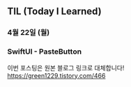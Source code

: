 ## TIL (Today I Learned)

### 4월 22일 (월)    
### SwiftUI - PasteButton    
이번 포스팅은 원본 블로그 링크로 대체합니다!   
https://green1229.tistory.com/466       